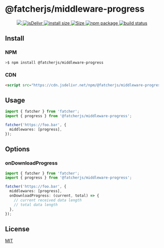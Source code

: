 # @fatcherjs/middleware-progress

<div align="center">
  <a href="https://codecov.io/github/fatcherjs/middleware-progress" > 
    <img src="https://codecov.io/github/fatcherjs/middleware-progress/graph/badge.svg?token=JZ22RH00S5"/> 
 </a>
  <a href="https://www.jsdelivr.com/package/npm/@fatcherjs/middleware-progress">
    <img src="https://data.jsdelivr.com/v1/package/npm/@fatcherjs/middleware-progress/badge?style=rounded" alt="jsDelivr">
  </a>
  <a href="https://packagephobia.com/result?p=@fatcherjs/middleware-progress">
    <img src="https://packagephobia.com/badge?p=@fatcherjs/middleware-progress" alt="install size">
  </a>
  <a href="https://unpkg.com/@fatcherjs/middleware-progress">
    <img src="https://img.badgesize.io/https://unpkg.com/@fatcherjs/middleware-progress" alt="Size">
  </a>
  <a href="https://npmjs.com/package/@fatcherjs/middleware-progress">
    <img src="https://img.shields.io/npm/v/@fatcherjs/middleware-progress.svg" alt="npm package">
  </a>
  <a href="https://github.com/fatcherjs/middleware-progress/actions/workflows/ci.yml">
    <img src="https://github.com/fatcherjs/middleware-progress/actions/workflows/ci.yml/badge.svg?branch=master" alt="build status">
  </a>
</div>

## Install

### NPM

```bash
>$ npm install @fatcherjs/middleware-progress
```

### CDN

```html
<script src="https://cdn.jsdelivr.net/npm/@fatcherjs/middleware-progress/dist/index.min.js"></script>
```

## Usage

```ts
import { fatcher } from 'fatcher';
import { progress } from '@fatcherjs/middleware-progress';

fatcher('https://foo.bar', {
  middlewares: [progress],
});
```

## Options

### onDownloadProgress

```ts
import { fatcher } from 'fatcher';
import { progress } from '@fatcherjs/middleware-progress';

fatcher('https://foo.bar', {
  middlewares: [progress],
  onDownloadProgress: (current, total) => {
    // current received data length
    // total data length
  },
});
```

## License

[MIT](https://github.com/fatcherjs/middleware-progress/blob/master/LICENSE)
